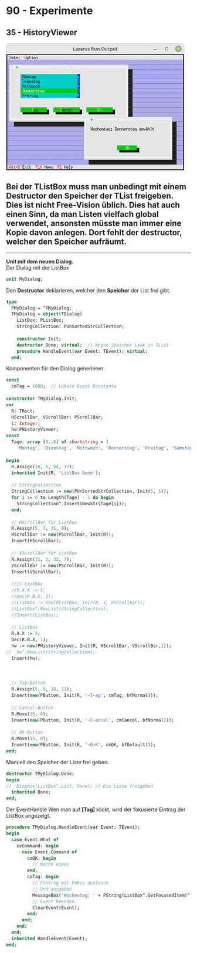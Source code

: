 # 90 - Experimente
## 35 - HistoryViewer

![image.png](image.png)

Bei der TListBox muss man unbedingt mit einem Destructor den Speicher der TList freigeben.
Dies ist nicht Free-Vision üblich. Dies hat auch einen Sinn, da man Listen vielfach global verwendet, 
ansonsten müsste man immer eine Kopie davon anlegen.
Dort fehlt der <b>destructor</b>, welcher den Speicher aufräumt.
---
---
<b>Unit mit dem neuen Dialog.</b>
<br>
Der Dialog mit der ListBox

```pascal
unit MyDialog;

```

Den <b>Destructor</b> deklarieren, welcher den <b>Speicher</b> der List frei gibt.

```pascal
type
  PMyDialog = ^TMyDialog;
  TMyDialog = object(TDialog)
    ListBox: PListBox;
    StringCollection: PUnSortedStrCollection;

    constructor Init;
    destructor Done; virtual;  // Wegen Speicher Leak in TList
    procedure HandleEvent(var Event: TEvent); virtual;
  end;

```

Komponenten für den Dialog generieren.

```pascal
const
  cmTag = 1000;  // Lokale Event Konstante

constructor TMyDialog.Init;
var
  R: TRect;
  HScrollBar, VScrollBar: PScrollBar;
  i: Integer;
  hw:PHistoryViewer;
const
  Tage: array [0..6] of shortstring = (
    'Montag', 'Dienstag', 'Mittwoch', 'Donnerstag', 'Freitag', 'Samstag', 'Sonntag');

begin
  R.Assign(10, 5, 64, 17);
  inherited Init(R, 'ListBox Demo');

  // StringCollection
  StringCollection := new(PUnSortedStrCollection, Init(5, 5));
  for i := 0 to Length(Tage) - 1 do begin
    StringCollection^.Insert(NewStr(Tage[i]));
  end;

  // HScrollBar für ListBox
  R.Assign(5, 7, 31, 8);
  HScrollBar := new(PScrollBar, Init(R));
  Insert(HScrollBar);

  // VScrollBar für ListBox
  R.Assign(31, 2, 32, 7);
  VScrollBar := new(PScrollBar, Init(R));
  Insert(VScrollBar);

  //// ListBox
  //R.A.X := 5;
  //Dec(R.B.X, 1);
  //ListBox := new(PListBox, Init(R, 1, VScrollBar));
  //ListBox^.NewList(StringCollection);
  //Insert(ListBox);

  // ListBox
  R.A.X := 5;
  Dec(R.B.X, 1);
  hw := new(PHistoryViewer, Init(R, HScrollBar, VScrollBar,1));
//  hw^.NewList(StringCollection);
  Insert(hw);



  // Tag-Button
  R.Assign(5, 9, 18, 11);
  Insert(new(PButton, Init(R, '~T~ag', cmTag, bfNormal)));

  // Cancel-Button
  R.Move(15, 0);
  Insert(new(PButton, Init(R, '~C~ancel', cmCancel, bfNormal)));

  // Ok-Button
  R.Move(15, 0);
  Insert(new(PButton, Init(R, '~O~K', cmOK, bfDefault)));
end;

```

Manuell den Speicher der Liste frei geben.

```pascal
destructor TMyDialog.Done;
begin
//  Dispose(ListBox^.List, Done); // Die Liste freigeben
  inherited Done;
end;

```

Der EventHandle
Wen man auf <b>[Tag]</b> klickt, wird der fokusierte Eintrag der ListBox angezeigt.

```pascal
procedure TMyDialog.HandleEvent(var Event: TEvent);
begin
  case Event.What of
    evCommand: begin
      case Event.Command of
        cmOK: begin
          // mache etwas
        end;
        cmTag: begin
          // Eintrag mit Fokus auslesen
          // Und ausgeben
          MessageBox('Wochentag: ' + PString(ListBox^.GetFocusedItem)^ + ' gew' + #132 + 'hlt', nil, mfOKButton);
          // Event beenden.
          ClearEvent(Event);
        end;
      end;
    end;
  end;
  inherited HandleEvent(Event);
end;

```


